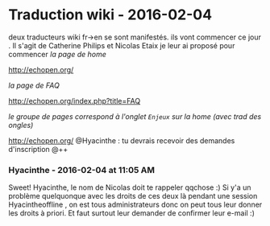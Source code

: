 # Traduction wiki  - 2016-02-04

deux traducteurs wiki fr-&gt;en se sont manifestés. ils vont commencer ce jour . Il s'agit de Catherine Philips et Nicolas Etaix   je leur ai proposé pour commencer   _la page de home_

<http://echopen.org/>

 

_la page de FAQ_

 

<http://echopen.org/index.php?title=FAQ>

 

_le groupe de pages correspond à l'onglet `Enjeux` sur la home (avec trad des ongles)_

<http://echopen.org/>   @Hyacinthe : tu devrais recevoir des demandes d'inscription   @++

### **Hyacinthe** - 2016-02-04 at 11:05 AM

Sweet! Hyacinthe, le nom de Nicolas doit te rappeler qqchose :)  Si y'a un problème quelquonque avec les droits de ces deux là pendant une session Hyacintheoffline , on est tous administrateurs donc on peut tous leur donner les droits à priori.   Et faut surtout leur demander de confirmer leur e-mail :)

